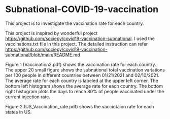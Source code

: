# Subnational-COVID-19-vaccination
This project is to investigate the vaccination rate for each country. 

This project is inspired by wonderful project https://github.com/sociepy/covid19-vaccination-subnational. I used the vaccinations.txt file in this project. The detailed instruction can refer https://github.com/sociepy/covid19-vaccination-subnational/blob/main/README.md

Figure 1 (Vaccination2.pdf) shows the vaccination rate for each country. The upper 20 small figure shows the subnational total vaccination variations per 100 people in different countries between 01/21/2021 and 02/10/2021. The average rate for each country is labeled at the upper left corner. The bottom left histogram shows the average rate for each country. The bottom right histogram plots the days to reach 80% of people vaccinated under the current injection rate.

Figure 2 (US_Vaccination_rate.pdf) shows the vaccintaion rate for each states in US. 

